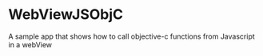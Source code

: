 WebViewJSObjC
=============

A sample app that shows how to call objective-c functions from Javascript in a webView
